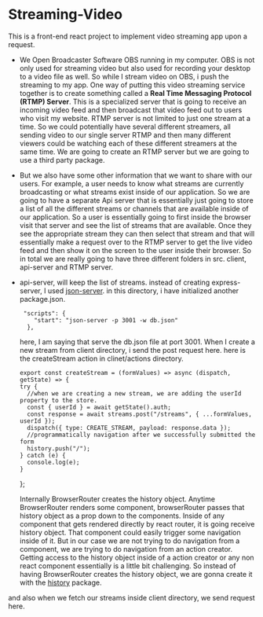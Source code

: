 # Streaming-Video
This is a front-end react project to implement video streaming app upon a request.

- We Open Broadcaster Software OBS running in my computer. OBS is not only used for streaming video but also used for recording your desktop to a video file as well. So while I stream video on OBS, i push the streaming to my app. One way of putting this video streaming service together is to create something called a **Real Time Messaging Protocol (RTMP) Server**. This is a specialized server that is going to receive an incoming video feed and then broadcast that video feed out to users who visit my website. RTMP server is not limited to just one stream at a time. So we could potentially have several different streamers, all sending video to our single server RTMP and then many different viewers could be watching each of these different streamers at the same time. We are going to create an RTMP server but we are going to use a third party package. 

- But we also have some other information that we want to share with our users. For example, a user needs to know what streams are currently broadcasting or what streams exist inside of our application. So we are going to have a separate Api server that is essentially just going to store a list of all the different streams or channels that are available inside of our application. So a user is essentially going to first inside the browser visit that server and see the list of streams that are available. Once they see the appropriate stream they can then select that stream and that will essentially make a request over to the RTMP server to  get the live video feed and then show it on the screen to the user inside their browser. So in total we are really going to have three different folders in src. client, api-server and RTMP server.

- api-server, will keep the list of streams. instead of creating express-server, I used [json-server](https://www.npmjs.com/package/json-server). 
 in this directory, i have initialized another package.json.
 
       "scripts": {
          "start": "json-server -p 3001 -w db.json"
        },
        
  here, I am saying that serve the db.json file at port 3001. When I create a new stream from client directory, i send the post request here. here is the createStream action in clinet/actions directory.
  
      export const createStream = (formValues) => async (dispatch, getState) => {
      try {
        //when we are creating a new stream, we are adding the userId property to the store.
        const { userId } = await getState().auth;
        const response = await streams.post("/streams", { ...formValues, userId });
        dispatch({ type: CREATE_STREAM, payload: response.data });
        //programmatically navigation after we successfully submitted the form
        history.push("/");
      } catch (e) {
        console.log(e);
      }
    };

   Internally BrowserRouter creates the history object. Anytime BrowserRouter renders some component, browserRouter passes that history object as a prop down to the components. Inside of any component that gets rendered directly by react router, it is going receive history object. That component could easily trigger some navigation inside of it. But in our case we are not trying to do navigation from a component, we are trying to do navigation from an action creator. Getting access to the history object inside of a action creator or any non react component essentially is a little bit challenging. So instead of having BrowserRouter creates the history object, we are gonna create it with the [history](https://www.npmjs.com/package/history) package. 


and also when we fetch our streams inside client directory, we send request here. 
